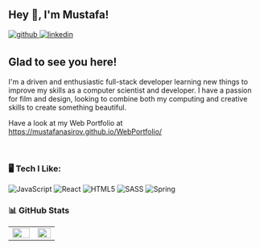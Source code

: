 ## Hey 👋, I'm Mustafa!  
  

<a href="https://github.com/MustafaNasirov" target="_blank">
<img src=https://img.shields.io/badge/github-%2324292e.svg?&style=for-the-badge&logo=github&logoColor=white alt=github style="margin-bottom: 5px;" />
</a>
<a href="https://linkedin.com/in/mustafa-nasirov-829a021b8" target="_blank">
<img src=https://img.shields.io/badge/linkedin-%231E77B5.svg?&style=for-the-badge&logo=linkedin&logoColor=white alt=linkedin style="margin-bottom: 5px;" />
</a>  
  



## Glad to see you here!  
I'm a driven and enthusiastic full-stack developer learning new things to improve my skills as a computer scientist and developer. I have a passion for film and design, looking to combine both my computing and creative skills to create something beautiful. 

Have a look at my Web Portfolio at https://mustafanasirov.github.io/WebPortfolio/
 
<br>

### :desktop_computer:  Tech I Like: 
![JavaScript](https://img.shields.io/badge/javascript-%23323330.svg?style=for-the-badge&logo=javascript&logoColor=%23F7DF1E)
![React](https://img.shields.io/badge/react-%2320232a.svg?style=for-the-badge&logo=react&logoColor=%2361DAFB)
![HTML5](https://img.shields.io/badge/html5-%23E34F26.svg?style=for-the-badge&logo=html5&logoColor=white)
![SASS](https://img.shields.io/badge/SASS-hotpink.svg?style=for-the-badge&logo=SASS&logoColor=white)
![Spring](https://img.shields.io/badge/spring-%236DB33F.svg?style=for-the-badge&logo=spring&logoColor=white)



### :bar_chart: GitHub Stats 
<table><tr><td valign="top" width="50%">

<img src="https://github-readme-stats.vercel.app/api?username=MustafaNasirov&show_icons=true&count_private=true&hide_border=true" align="left" style="width: 100%" />

</td><td valign="top" width="42.5%">

<img src="https://github-readme-stats.vercel.app/api/top-langs/?username=MustafaNasirov&hide_border=true&layout=compact" align="left" style="width: 100%" />

</td></tr></table>  

